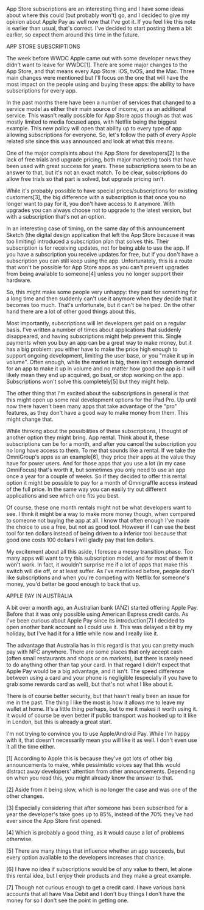 App Store subscriptions are an interesting thing and I have some ideas about where this could (but probably won't) go, and I decided to give my opinion about Apple Pay as well now that I've got it. If you feel like this note is earlier than usual, that's correct. I've decided to start posting them a bit earlier, so expect them around this time in the future.



APP STORE SUBSCRIPTIONS


The week before WWDC Apple came out with some developer news they didn't want to leave for WWDC[1]. There are some major changes to the App Store, and that means every App Store: iOS, tvOS, and the Mac. Three main changes were mentioned but I'll focus on the one that will have the most impact on the people using and buying these apps: the ability to have subscriptions for every app.

In the past months there have been a number of services that changed to a service model as either their main source of income, or as an additional service. This wasn't really possible for App Store apps though as that was mostly limited to media focused apps, with Netflix being the biggest example. This new policy will open that ability up to every type of app allowing subscriptions for everyone. So, let's follow the path of every Apple related site since this was announced and look at what this means.

One of the major complaints about the App Store for developers[2] is the lack of free trials and upgrade pricing, both major marketing tools that have been used with great success for years. These subscriptions seem to be an answer to that, but it's not an exact match. To be clear, subscriptions do allow free trials so that part is solved, but upgrade pricing isn't.

While it's probably possible to have special prices/subscriptions for existing customers[3], the big difference with a subscription is that once you no longer want to pay for it, you don't have access to it anymore. With upgrades you can always choose not to upgrade to the latest version, but with a subscription that's not an option.

In an interesting case of timing, on the same day of this announcement Sketch (the digital design application that left the App Store because it was too limiting) introduced a subscription plan that solves this. Their subscription is for receiving updates, not for being able to use the app. If you have a subscription you receive updates for free, but if you don't have a subscription you can still keep using the app. Unfortunately, this is a route that won't be possible for App Store apps as you can't prevent upgrades from being available to someone[4] unless you no longer support their hardware.

So, this might make some people very unhappy: they paid for something for a long time and then suddenly can't use it anymore when they decide that it becomes too much. That's unfortunate, but it can't be helped. On the other hand there are a lot of other good things about this.

Most importantly, subscriptions will let developers get paid on a regular basis. I've written a number of times about applications that suddenly disappeared, and having subscriptions might help prevent this. Single payments when you buy an app can be a great way to make money, but it has a big problem: you either have to make the price high enough to support ongoing development, limiting the user base, or you "make it up in volume". Often enough, while the market is big, there isn't enough demand for an app to make it up in volume and no matter how good the app is it will likely mean they end up acquired, go bust, or stop working on the app. Subscriptions won't solve this completely[5] but they might help.

The other thing that I'm excited about the subscriptions in general is that this might open up some real development options for the iPad Pro. Up until now there haven't been many apps that take advantage of the "pro" features, as they don't have a good way to make money from them. This might change that.

While thinking about the possibilities of these subscriptions, I thought of another option they might bring. App rental. Think about it, these subscriptions can be for a month, and after you cancel the subscription you no long have access to them. To me that sounds like a rental. If we take the OmniGroup's apps as an example[6], they price their apps at the value they have for power users. And for those apps that you use a lot (in my case OmniFocus) that's worth it, but sometimes you only need to use an app once a year for a couple of weeks. So if they decided to offer this rental option it might be possible to pay for a month of Omnigraffle access instead of the full price. In the same way you can easily try out different applications and see which one fits you best.

Of course, these one month rentals might not be what developers want to see. I think it might be a way to make more money though, when compared to someone not buying the app at all. I know that often enough I've made the choice to use a free, but not as good tool. However if I can use the best tool for ten dollars instead of being driven to a inferior tool because that good one costs 100 dollars I will gladly pay that ten dollars.

My excitement about all this aside, I foresee a messy transition phase. Too many apps will want to try this subscription model, and for most of them it won't work. In fact, it wouldn't surprise me if a lot of apps that make this switch will die off, or at least suffer. As I've mentioned before, people don't like subscriptions and when you're competing with Netflix for someone's money, you'd better be good enough to back that up.



APPLE PAY IN AUSTRALIA


A bit over a month ago, an Australian bank (ANZ) started offering Apple Pay. Before that it was only possible using American Express credit cards. As I've been curious about Apple Pay since its introduction[7] I decided to open another bank account so I could use it. This was delayed a bit by my holiday, but I've had it for a little while now and I really like it.

The advantage that Australia has in this regard is that you can pretty much pay with NFC anywhere. There are some places that only accept cash (often small restaurants and shops or on markets), but there is rarely need to do anything other than tap your card. In that regard I didn't expect that Apple Pay would be a big advantage, and it isn't. The speed difference between using a card and your phone is negligible (especially if you have to grab some rewards card as well), but that's not what I like about it.

There is of course better security, but that hasn't really been an issue for me in the past. The thing I like the most is how it allows me to leave my wallet at home. It's a little thing perhaps, but to me it makes it worth using it. It would of course be even better if public transport was hooked up to it like in London, but this is already a great start.

I'm not trying to convince you to use Apple/Android Pay. While I'm happy with it, that doesn't necessarily mean you will like it as well. I don't even use it all the time either.

[1] According to Apple this is because they've got lots of other big announcements to make, while pessimistic voices say that this would distract away developers' attention from other announcements. Depending on when you read this, you might already know the answer to that.

[2] Aside from it being slow, which is no longer the case and was one of the other changes.

[3] Especially considering that after someone has been subscribed for a year the developer's take goes up to 85%, instead of the 70% they've had ever since the App Store first opened.

[4] Which is probably a good thing, as it would cause a lot of problems otherwise.

[5] There are many things that influence whether an app succeeds, but every option available to the developers increases that chance.

[6] I have no idea if subscriptions would be of any value to them, let alone this rental idea, but I enjoy their products and they make a great example.

[7] Though not curious enough to get a credit card. I have various bank accounts that all have Visa Debit and I don't buy things I don't have the money for so I don't see the point in getting one.
